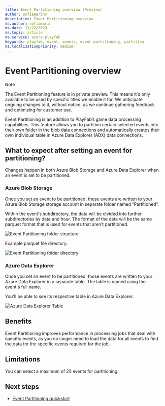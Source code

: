 ```yaml
---
title: Event Partitioning overview (Preview)
author: sofiamarinv
description: Event Partitioning overview
ms.author: sofiamarin
ms.date: 11/22/2023
ms.topic: article
ms.service: azure-playfab
keywords: playfab, event, events, event partitioning, partition
ms.localizationpriority: medium
---
```


# Event Partitioning overview

> [!NOTE]
> The Event Partitioning feature is in private preview. This means it's only available to be used by specific titles we enable it for. We anticipate ongoing changes to it, without notice, as we continue gathering feedback and optimizing for customer use.

Event Partitioning is an addition to PlayFab’s game data processing capabilities. This feature allows you to partition certain selected events into their own folder in the blob data connections and automatically creates their own individual table in Azure Data Explorer (ADX) data connections. 

## What to expect after setting an event for partitioning? 

Changes happen in both Azure Blob Storage and Azure Data Explorer when an event is set to be partitioned.

### Azure Blob Storage

Once you set an event to be partitioned, those events are written to your Azure Blob Storage storage account in separate folder named “Partitioned”. 

Within the event's subdirectory, the data will be divided into further subdirectories by date and hour. The format of the data will be the same parquet format that is used for events that aren't partitioned.

![Event Partitioning folder structure](media/event-partitioning-folder-structure.png)

Example parquet file directory: 

![Event Partitioning folder directory](media/event-partitioning-folder-directory.png)

### Azure Data Explorer

Once you set an event to be partitioned, those events are written to your Azure Data Explorer in a separate table. The table is named using the event's full name.

You'll be able to see its respective table in Azure Data Explorer.

![Azure Data Explorer Table](media/event-partitioning-adx-table.png)

## Benefits

Event Partitioning improves performance in processing jobs that deal with specific events, as you no longer need to load the data for all events to find the data for the specific events required for the job.

## Limitations

You can select a maximum of 20 events for partitioning.

## Next steps

* [Event Partitioning quickstart](event-partitioning-quickstart.md)
  
